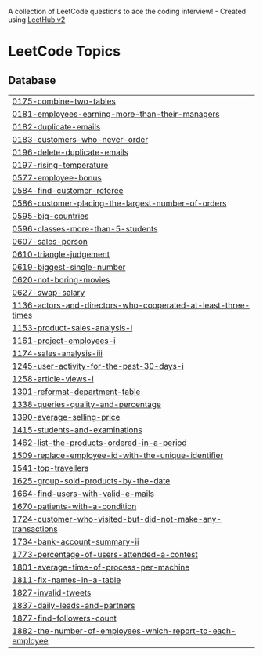 A collection of LeetCode questions to ace the coding interview! - Created using [LeetHub v2](https://github.com/arunbhardwaj/LeetHub-2.0)
<!---LeetCode Topics Start-->
# LeetCode Topics
## Database
|  |
| ------- |
| [0175-combine-two-tables](https://github.com/GuruNiranjan0606/Leetcode-SQL-Problems/tree/master/0175-combine-two-tables) |
| [0181-employees-earning-more-than-their-managers](https://github.com/GuruNiranjan0606/Leetcode-SQL-Problems/tree/master/0181-employees-earning-more-than-their-managers) |
| [0182-duplicate-emails](https://github.com/GuruNiranjan0606/Leetcode-SQL-Problems/tree/master/0182-duplicate-emails) |
| [0183-customers-who-never-order](https://github.com/GuruNiranjan0606/Leetcode-SQL-Problems/tree/master/0183-customers-who-never-order) |
| [0196-delete-duplicate-emails](https://github.com/GuruNiranjan0606/Leetcode-SQL-Problems/tree/master/0196-delete-duplicate-emails) |
| [0197-rising-temperature](https://github.com/GuruNiranjan0606/Leetcode-SQL-Problems/tree/master/0197-rising-temperature) |
| [0577-employee-bonus](https://github.com/GuruNiranjan0606/Leetcode-SQL-Problems/tree/master/0577-employee-bonus) |
| [0584-find-customer-referee](https://github.com/GuruNiranjan0606/Leetcode-SQL-Problems/tree/master/0584-find-customer-referee) |
| [0586-customer-placing-the-largest-number-of-orders](https://github.com/GuruNiranjan0606/Leetcode-SQL-Problems/tree/master/0586-customer-placing-the-largest-number-of-orders) |
| [0595-big-countries](https://github.com/GuruNiranjan0606/Leetcode-SQL-Problems/tree/master/0595-big-countries) |
| [0596-classes-more-than-5-students](https://github.com/GuruNiranjan0606/Leetcode-SQL-Problems/tree/master/0596-classes-more-than-5-students) |
| [0607-sales-person](https://github.com/GuruNiranjan0606/Leetcode-SQL-Problems/tree/master/0607-sales-person) |
| [0610-triangle-judgement](https://github.com/GuruNiranjan0606/Leetcode-SQL-Problems/tree/master/0610-triangle-judgement) |
| [0619-biggest-single-number](https://github.com/GuruNiranjan0606/Leetcode-SQL-Problems/tree/master/0619-biggest-single-number) |
| [0620-not-boring-movies](https://github.com/GuruNiranjan0606/Leetcode-SQL-Problems/tree/master/0620-not-boring-movies) |
| [0627-swap-salary](https://github.com/GuruNiranjan0606/Leetcode-SQL-Problems/tree/master/0627-swap-salary) |
| [1136-actors-and-directors-who-cooperated-at-least-three-times](https://github.com/GuruNiranjan0606/Leetcode-SQL-Problems/tree/master/1136-actors-and-directors-who-cooperated-at-least-three-times) |
| [1153-product-sales-analysis-i](https://github.com/GuruNiranjan0606/Leetcode-SQL-Problems/tree/master/1153-product-sales-analysis-i) |
| [1161-project-employees-i](https://github.com/GuruNiranjan0606/Leetcode-SQL-Problems/tree/master/1161-project-employees-i) |
| [1174-sales-analysis-iii](https://github.com/GuruNiranjan0606/Leetcode-SQL-Problems/tree/master/1174-sales-analysis-iii) |
| [1245-user-activity-for-the-past-30-days-i](https://github.com/GuruNiranjan0606/Leetcode-SQL-Problems/tree/master/1245-user-activity-for-the-past-30-days-i) |
| [1258-article-views-i](https://github.com/GuruNiranjan0606/Leetcode-SQL-Problems/tree/master/1258-article-views-i) |
| [1301-reformat-department-table](https://github.com/GuruNiranjan0606/Leetcode-SQL-Problems/tree/master/1301-reformat-department-table) |
| [1338-queries-quality-and-percentage](https://github.com/GuruNiranjan0606/Leetcode-SQL-Problems/tree/master/1338-queries-quality-and-percentage) |
| [1390-average-selling-price](https://github.com/GuruNiranjan0606/Leetcode-SQL-Problems/tree/master/1390-average-selling-price) |
| [1415-students-and-examinations](https://github.com/GuruNiranjan0606/Leetcode-SQL-Problems/tree/master/1415-students-and-examinations) |
| [1462-list-the-products-ordered-in-a-period](https://github.com/GuruNiranjan0606/Leetcode-SQL-Problems/tree/master/1462-list-the-products-ordered-in-a-period) |
| [1509-replace-employee-id-with-the-unique-identifier](https://github.com/GuruNiranjan0606/Leetcode-SQL-Problems/tree/master/1509-replace-employee-id-with-the-unique-identifier) |
| [1541-top-travellers](https://github.com/GuruNiranjan0606/Leetcode-SQL-Problems/tree/master/1541-top-travellers) |
| [1625-group-sold-products-by-the-date](https://github.com/GuruNiranjan0606/Leetcode-SQL-Problems/tree/master/1625-group-sold-products-by-the-date) |
| [1664-find-users-with-valid-e-mails](https://github.com/GuruNiranjan0606/Leetcode-SQL-Problems/tree/master/1664-find-users-with-valid-e-mails) |
| [1670-patients-with-a-condition](https://github.com/GuruNiranjan0606/Leetcode-SQL-Problems/tree/master/1670-patients-with-a-condition) |
| [1724-customer-who-visited-but-did-not-make-any-transactions](https://github.com/GuruNiranjan0606/Leetcode-SQL-Problems/tree/master/1724-customer-who-visited-but-did-not-make-any-transactions) |
| [1734-bank-account-summary-ii](https://github.com/GuruNiranjan0606/Leetcode-SQL-Problems/tree/master/1734-bank-account-summary-ii) |
| [1773-percentage-of-users-attended-a-contest](https://github.com/GuruNiranjan0606/Leetcode-SQL-Problems/tree/master/1773-percentage-of-users-attended-a-contest) |
| [1801-average-time-of-process-per-machine](https://github.com/GuruNiranjan0606/Leetcode-SQL-Problems/tree/master/1801-average-time-of-process-per-machine) |
| [1811-fix-names-in-a-table](https://github.com/GuruNiranjan0606/Leetcode-SQL-Problems/tree/master/1811-fix-names-in-a-table) |
| [1827-invalid-tweets](https://github.com/GuruNiranjan0606/Leetcode-SQL-Problems/tree/master/1827-invalid-tweets) |
| [1837-daily-leads-and-partners](https://github.com/GuruNiranjan0606/Leetcode-SQL-Problems/tree/master/1837-daily-leads-and-partners) |
| [1877-find-followers-count](https://github.com/GuruNiranjan0606/Leetcode-SQL-Problems/tree/master/1877-find-followers-count) |
| [1882-the-number-of-employees-which-report-to-each-employee](https://github.com/GuruNiranjan0606/Leetcode-SQL-Problems/tree/master/1882-the-number-of-employees-which-report-to-each-employee) |
<!---LeetCode Topics End-->